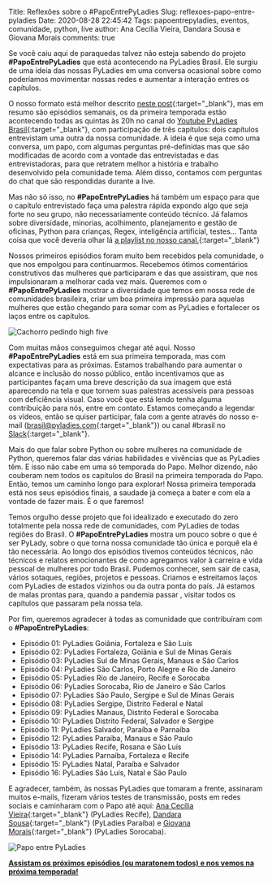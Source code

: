 Title: Reflexões sobre o #PapoEntrePyLadies
Slug: reflexoes-papo-entre-pyladies
Date: 2020-08-28 22:45:42
Tags: papoentrepyladies, eventos, comunidade, python, live 
author: Ana Cecília Vieira, Dandara Sousa e Giovana Morais
comments: true


Se você caiu aqui de paraquedas talvez não esteja sabendo do projeto **#PapoEntrePyLadies** que está acontecendo na PyLadies Brasil. Ele surgiu de uma ideia das nossas PyLadies em uma conversa ocasional sobre como poderíamos movimentar nossas redes e aumentar a interação entres os capítulos.

O nosso formato está melhor descrito [neste post](http://brasil.pyladies.com/2020/05/05/papo-entre-pyladies/){:target="_blank"}, mas em resumo são episódios semanais, os da primeira temporada estão acontecendo todas as quintas às 20h no canal do [Youtube PyLadies Brasil](https://www.youtube.com/channel/UCzFDzkgQ3mWNvcHoTVcT2bg){:target="_blank"}, com participação de três capítulos: dois capítulos entrevistam uma outra da nossa comunidade. A ideia é que seja como uma conversa, um papo, com algumas perguntas pré-definidas mas que são modificadas de acordo com a vontade das entrevistadas e das entrevistadoras, para que retratem melhor a história e trabalho desenvolvido pela comunidade tema. Além disso, contamos com perguntas do chat que são respondidas durante a live.

Mas não só isso, no **#PapoEntrePyLadies** há também um espaço para que o capítulo entrevistado faça uma palestra rápida expondo algo que seja forte no seu grupo, não necessariamente conteúdo técnico. Já falamos sobre diversidade, minorias, acolhimento, planejamento e gestão de oficinas, Python para crianças, Regex, inteligência artificial, testes… Tanta coisa que você deveria olhar lá [a playlist no nosso canal.](https://www.youtube.com/playlist?list=PL0tfcsij9geEE-4MhGViTgeiRBIBUnlAP){:target="_blank"}

Nossos primeiros episódios foram muito bem recebidos pela comunidade, o que nos empolgou para continuarmos. Recebemos ótimos comentários construtivos das mulheres que participaram e das que assistiram, que nos impulsionaram a melhorar cada vez mais. Queremos com o **#PapoEntrePyLadies** mostrar a diversidade que temos em nossa rede de comunidades brasileira, criar um boa primeira impressão para aquelas mulheres que estão chegando para somar com as PyLadies e fortalecer os laços entre os capítulos.  

![Cachorro pedindo high five](https://media.giphy.com/media/l0unkiodQqmA3lPO5e/giphy.gif)

Com muitas mãos conseguimos chegar até aqui. Nosso **#PapoEntrePyLadies** está em sua primeira temporada, mas com expectativas para as próximas. Estamos trabalhando para aumentar o alcance e inclusão do nosso público, então incentivamos que as participantes façam uma breve descrição da sua imagem que está aparecendo na tela e que tornem suas palestras acessíveis para pessoas com deficiência visual. Caso você que está lendo tenha alguma contribuição para nós, entre em contato. Estamos começando a legendar os vídeos, então se quiser participar, fala com a gente através do nosso e-mail ([brasil@pyladies.com](mailto:brasil@pyladies.com){:target="_blank"}) ou canal #brasil no [Slack](https://slackin.pyladies.com){:target="_blank"}.

Mais do que falar sobre Python ou sobre mulheres na comunidade de Python, queremos falar das várias habilidades e vivências que as PyLadies têm. E isso não cabe em uma só temporada do Papo. Melhor dizendo, não couberam nem todos os capítulos do Brasil na primeira temporada do Papo. Então, temos um caminho longo para explorar! Nossa primeira temporada está nos seus episódios finais, a saudade já começa a bater e com ela a vontade de fazer mais. É o que faremos!

Temos orgulho desse projeto que foi idealizado e executado do zero totalmente pela nossa rede de comunidades, com PyLadies de todas regiões do Brasil. O **#PapoEntrePyLadies** mostra um pouco sobre o que é ser PyLady, sobre o que torna nossa comunidade tão única e porquê ela é tão necessária. Ao longo dos episódios tivemos conteúdos técnicos, não técnicos e relatos emocionantes de como agregamos valor à carreira e vida pessoal de mulheres por todo Brasil. Pudemos conhecer, sem sair de casa, vários sotaques, regiões, projetos e pessoas. Criamos e estreitamos laços com PyLadies de estados vizinhos ou da outra ponta do país. Já estamos de malas prontas para, quando a pandemia passar , visitar todos os capítulos que passaram pela nossa tela. 

Por fim, queremos agradecer à todas as comunidade que contribuíram com o **#PapoEntrePyLadies**:

-   Episódio 01: PyLadies Goiânia, Fortaleza e São Luís  
-   Episódio 02: PyLadies Fortaleza, Goiânia e Sul de Minas Gerais 
-   Episódio 03: PyLadies Sul de Minas Gerais, Manaus e São Carlos 
-   Episódio 04: PyLadies São Carlos, Porto Alegre e Rio de Janeiro  
-   Episódio 05: PyLadies Rio de Janeiro, Recife e Sorocaba 
-   Episódio 06: PyLadies Sorocaba, Rio de Janeiro e São Carlos    
-   Episódio 07: PyLadies São Paulo, Sergipe e Sul de Minas Gerais    
-   Episódio 08: PyLadies Sergipe, Distrito Federal e Natal   
-   Episódio 09: PyLadies Manaus, Distrito Federal e Sorocaba    
-   Episódio 10: PyLadies Distrito Federal, Salvador e Sergipe   
-   Episódio 11: PyLadies Salvador, Paraíba e Parnaíba    
-   Episódio 12: PyLadies Paraíba, Manaus e São Paulo   
-   Episódio 13: PyLadies Recife, Rosana e São Luís   
-   Episódio 14: PyLadies Parnaíba, Fortaleza e Recife    
-   Episódio 15: PyLadies Natal, Paraíba e Salvador  
-   Episódio 16: PyLadies São Luís, Natal e São Paulo

E agradecer, também, às nossas PyLadies que tomaram a frente, assinaram muitos e-mails, fizeram vários testes de transmissão, posts em redes sociais e caminharam com o Papo até aqui: [Ana Cecília Vieira](https://twitter.com/cecivieira){:target="_blank"} (PyLadies Recife), [Dandara Sousa](https://twitter.com/dandaramcsousa){:target="_blank"} (PyLadies Paraíba) e [Giovana Morais](https://twitter.com/ohshitgi){:target="_blank"} (PyLadies Sorocaba).


![Papo entre PyLadies]({filename}/images/orgpapoentrepyladies.jpg)  

**[Assistam os próximos episódios (ou maratonem todos) e nos vemos na próxima temporada!](https://www.youtube.com/playlist?list=PL0tfcsij9geEE-4MhGViTgeiRBIBUnlAP)**
